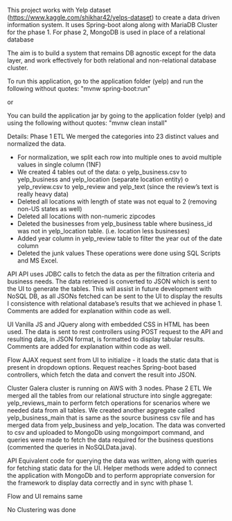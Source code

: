 This project works with Yelp dataset (https://www.kaggle.com/shikhar42/yelps-dataset) to create a data driven information system.
It uses Spring-boot along along with MariaDB Cluster for the phase 1.
For phase 2, MongoDB is used in place of a relational database

The aim is to build a system that remains DB agnostic except for the data layer, and work effectively for both relational and non-relational database cluster.

To run this application, go to the application folder (yelp) and run the following without quotes:
"mvnw spring-boot:run"

or

You can build the application jar by going to the application folder (yelp) and using the following without quotes:
"mvnw clean install"

Details:
Phase 1
ETL
We merged the categories into 23 distinct values and normalized the data.
-	For normalization, we split each row into multiple ones to avoid multiple values in single column (1NF)
-	We created 4 tables out of the data: 
o	yelp_business.csv to yelp_business and yelp_location (separate location entity)
o	yelp_review.csv to yelp_review and yelp_text (since the review’s text is really heavy data)
-	Deleted all locations with length of state was not equal to 2 (removing non-US states as well)
-	Deleted all locations with non-numeric zipcodes
-	Deleted the businesses from yelp_business table where business_id was not in yelp_location table. (i.e. location less businesses)
-	Added year column in yelp_review table to filter the year out of the date column
-	Deleted the junk values
These operations were done using SQL Scripts and MS Excel.

API
API uses JDBC calls to fetch the data as per the filtration criteria and business needs. The data retrieved is converted to JSON which is sent to the UI to generate the tables. This will assist in future development with NoSQL DB, as all JSONs fetched can be sent to the UI to display the results I consistence with relational database’s results that we achieved in phase 1. Comments are added for explanation within code as well.

UI
Vanilla JS and JQuery along with embedded CSS in HTML has been used. The data is sent to rest controllers using POST request to the API and resulting data, in JSON format, is formatted to display tabular results. Comments are added for explanation within code as well.

Flow
AJAX request sent from UI to initialize - it loads the static data that is present in dropdown options.
Request reaches Spring-boot based controllers, which fetch the data and convert the result into JSON.

Cluster
Galera cluster is running on AWS with 3 nodes.
Phase 2
ETL
We merged all the tables from our relational structure into single aggregate: yelp_reviews_main to perform fetch operations for scenarios where we needed data from all tables. We created another aggregate called yelp_business_main that is same as the source business csv file and has merged data from yelp_business and yelp_location.
The data was converted to csv and uploaded to MongoDb using mongoimport command, and queries were made to fetch the data required for the business questions (commented the queries in NoSQLData.java).

API
Equivalent code for querying the data was written, along with queries for fetching static data for the UI. Helper methods were added to connect the application with MongoDb and to perform appropriate conversion for the framework to display data correctly and in sync with phase 1.

Flow and UI remains same

No Clustering was done
